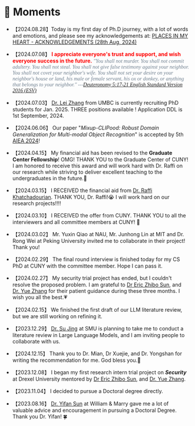 # 💫 Moments

- 【2024.08.28】Today is my first day of Ph.D journey, with a lot of words and emotions, and please see my acknowledgements at: [PLACES IN MY HEART - ACKNOWLEDGEMENTS (28th Aug, 2024)](https://www.linkedin.com/pulse/places-my-heart-acknowledgements-28th-aug-2024-chufeng-beza-jiang-ummse/?trackingId=wnKSVt%2FoToKIfIO9F9%2Bl4g%3D%3D)

- 【2024.07.08】 <span style="color:red; font-weight:bold; ">I appreciate everyone's trust and support, and wish everyone success in the future.</span> <span style="font-family: Century Schoolbook; color:rgb(112,128,144);">*"You shall not murder. You shall not commit adultery. You shall not steal. You shall not give false testimony against your neighbor.  You shall not covet your neighbor's wife. You shall not set your desire on your neighbor's house or land, his male or female servant, his ox or donkey, or anything that belongs to your neighbor." ---[Deuteronomy 5:17-21 English Standard Version 2016 (ESV)](https://www.bible.com/bible/59/DEU.5.17-21.ESV)* </span>

- 【2024.07.03】  [Dr. Lei Zhang](https://informationsystems.umbc.edu/home/faculty-and-staff/new-faculty-spotlights/lei-zhang-2/) from UMBC is currently recruiting PhD students for Jan. 2025. THREE positions available !  Application DDL is 1st September, 2024. 

- 【2024.06.06】 Our paper "*Mixup-CLIPood: Robust Domain Generalization for Multi-modal Object Recognition*" is accepted by 5th [AIEA 2024](http://www.icaiea.com/)!

- 【2024.04.15】 My financial aid has been revised to the <strong>Graduate Center Fellowship</strong>! OMG!  THANK YOU to the Graduate Center of CUNY! I am honored to receive this award and will work hard with Dr. Raffi on our research while striving to deliver excellent teaching to the undergraduates in the future.💪

- 【2024.03.15】 I RECEIVED the financial aid from [Dr. Raffi Khatchadourian](https://khatchad.commons.gc.cuny.edu/).  THANK YOU, Dr. Raffi!😭 I will work hard on our research projects!!!!  

- 【2024.03.10】 I RECEIVED the offer from CUNY. THANK YOU to all the interviewers and all committee members at CUNY! 🌹

- 【2024.03.02】 Mr. Yuxin Qiao at NAU, Mr. Junhong Lin at MIT and Dr. Rong Wei at Peking University invited me to collaborate in their project! Thank you!

- 【2024.02.29】 The final round interview is finished today for my CS PhD at CUNY with the committee member. Hope I can pass it. 

- 【2024.02.27】 My security trial project has ended, but I couldn't resolve the proposed problem. I am grateful to [Dr Eric Zhibo Sun](https://zhibosun.com/), and [Dr. Yue Zhang](https://yue.zyueinfosec.com/) for their patient guidance during these three months. I wish you all the best.💗

- 【2024.02.15】 We finished the first draft of our LLM literature review, but we are still working on refining it.

- 【2023.12.29】 [Dr. Su Jing](https://www.smu.edu/provost/virtualization/people/students/su) at SMU is planning to take me to conduct a literature review in Large Language Models, and I am inviting people to collaborate with us.

- 【2024.12.15】 Thank you to Dr. Mian, Dr Xuejie, and Dr. Yongshan for writing the recommendation for me. God bless you.🙏

- 【2023.12.08】 I began my first research intern trial project on ***Security*** at Drexel University mentored by [Dr Eric Zhibo Sun](https://zhibosun.com/), and [Dr. Yue Zhang](https://yue.zyueinfosec.com/).

- 【2023.11.04】 I decided to pursue a Doctoral degree directly. 

- 【2023.08.16】 [Dr. Yifan Sun](https://sarchlab.org/syifan) at William & Marry gave me a lot of valuable advice and encouragement in pursuing a Doctoral Degree. Thank you Dr. Yifan! 🍀

  
